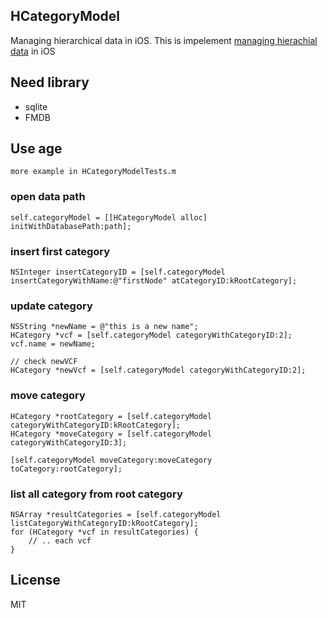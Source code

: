 ## HCategoryModel ##

Managing hierarchical data in iOS. This is impelement [managing hierachial data](http://mikehillyer.com/articles/managing-hierarchical-data-in-mysql/) in iOS


## Need library ##

* sqlite
* FMDB


## Use age ##

    more example in HCategoryModelTests.m

### open data path

    self.categoryModel = [[HCategoryModel alloc] initWithDatabasePath:path];

### insert first category

    NSInteger insertCategoryID = [self.categoryModel insertCategoryWithName:@"firstNode" atCategoryID:kRootCategory];

### update category

    NSString *newName = @"this is a new name";
    HCategory *vcf = [self.categoryModel categoryWithCategoryID:2];
    vcf.name = newName;

    // check newVCF
    HCategory *newVcf = [self.categoryModel categoryWithCategoryID:2];

### move category

    HCategory *rootCategory = [self.categoryModel categoryWithCategoryID:kRootCategory];
    HCategory *moveCategory = [self.categoryModel categoryWithCategoryID:3];

    [self.categoryModel moveCategory:moveCategory toCategory:rootCategory];

### list all category from root category

    NSArray *resultCategories = [self.categoryModel listCategoryWithCategoryID:kRootCategory];
    for (HCategory *vcf in resultCategories) {
        // .. each vcf
    }


## License ##

MIT
